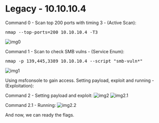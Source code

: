 # Legacy - 10.10.10.4

Command 0 - Scan top 200 ports with timing 3 - (Active Scan):
<pre>nmap --top-ports=200 10.10.10.4 -T3</pre>
![img0](https://user-images.githubusercontent.com/26724539/73882789-7dde0d80-4841-11ea-9f00-c06e7f035a8d.png)

Command 1 - Scan to check SMB vulns - (Service Enum):
<pre>nmap -p 139,445,3389 10.10.10.4 --script "smb-vuln*"</pre>
![img1](https://user-images.githubusercontent.com/26724539/73883249-5e93b000-4842-11ea-8f42-2e50f42c1893.png)

Using msfconsole to gain access. Setting payload, exploit and running - (Exploitation):

Command 2 - Setting payload and exploit:
![img2](https://user-images.githubusercontent.com/26724539/73883998-baab0400-4843-11ea-9ffd-9ae096b16019.png)
![img2.1](https://user-images.githubusercontent.com/26724539/74242864-6ed1e200-4cbd-11ea-86fd-5f512c37cfb0.png)

Command 2.1 - Running:
![img2.2](https://user-images.githubusercontent.com/26724539/73884000-bbdc3100-4843-11ea-885c-4e4bc7053638.png)

And now, we can ready the flags.

